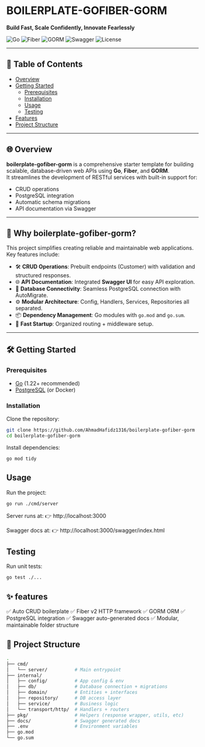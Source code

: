 # BOILERPLATE-GOFIBER-GORM

**Build Fast, Scale Confidently, Innovate Fearlessly**

![Go](https://img.shields.io/badge/Go-1.22+-00ADD8?logo=go)
![Fiber](https://img.shields.io/badge/Fiber-v2-00BFFF?logo=fiber)
![GORM](https://img.shields.io/badge/GORM-latest-green)
![Swagger](https://img.shields.io/badge/Swagger-API-green?logo=swagger)
![License](https://img.shields.io/badge/License-MIT-yellow)

---

## 📑 Table of Contents
- [Overview](#overview)
- [Getting Started](#getting-started)
  - [Prerequisites](#prerequisites)
  - [Installation](#installation)
  - [Usage](#usage)
  - [Testing](#testing)
- [Features](#features)
- [Project Structure](#project-structure)

---

## 🌐 Overview

**boilerplate-gofiber-gorm** is a comprehensive starter template for building scalable, database-driven web APIs using **Go**, **Fiber**, and **GORM**.  
It streamlines the development of RESTful services with built-in support for:

- CRUD operations
- PostgreSQL integration
- Automatic schema migrations
- API documentation via Swagger

---

## 🚀 Why boilerplate-gofiber-gorm?

This project simplifies creating reliable and maintainable web applications.  
Key features include:

- 🛠️ **CRUD Operations**: Prebuilt endpoints (Customer) with validation and structured responses.  
- 🌐 **API Documentation**: Integrated **Swagger UI** for easy API exploration.  
- 🔌 **Database Connectivity**: Seamless PostgreSQL connection with AutoMigrate.  
- ⚙️ **Modular Architecture**: Config, Handlers, Services, Repositories all separated.  
- 📦 **Dependency Management**: Go modules with `go.mod` and `go.sum`.  
- 🚀 **Fast Startup**: Organized routing + middleware setup.

---

## 🛠️ Getting Started

### Prerequisites
- [Go](https://go.dev/dl/) (1.22+ recommended)
- [PostgreSQL](https://www.postgresql.org/) (or Docker)

### Installation

Clone the repository:

```bash
git clone https://github.com/AhmadHafidz1316/boilerplate-gofiber-gorm
cd boilerplate-gofiber-gorm
```

Install dependencies:

```bash
go mod tidy
```

## <b>Usage</b>

Run the project:

```bash
go run ./cmd/server
```

Server runs at:
👉 http://localhost:3000

Swagger docs at:
👉 http://localhost:3000/swagger/index.html

## <b>Testing</b>

Run unit tests:

```bash
go test ./...
```

## ✨ features

✅ Auto CRUD boilerplate
✅ Fiber v2 HTTP framework
✅ GORM ORM
✅ PostgreSQL integration
✅ Swagger auto-generated docs
✅ Modular, maintainable folder structure

## 📂 Project Structure

```bash
.
├── cmd/
│   └── server/          # Main entrypoint
├── internal/
│   ├── config/          # App config & env
│   ├── db/              # Database connection + migrations
│   ├── domain/          # Entities + interfaces
│   ├── repository/      # DB access layer
│   ├── service/         # Business logic
│   └── transport/http/  # Handlers + routers
├── pkg/                 # Helpers (response wrapper, utils, etc)
├── docs/                # Swagger generated docs
├── .env                 # Environment variables
├── go.mod
└── go.sum
```
